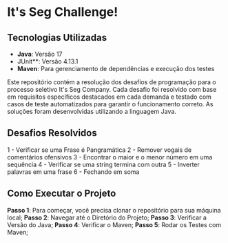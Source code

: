 
# It's Seg Challenge!

## Tecnologias Utilizadas
- **Java**: Versão 17
- JUnit**: Versão 4.13.1
- **Maven**: Para gerenciamento de dependências e execução dos testes

Este repositório contém a resolução dos desafios de programação para o processo seletivo It's Seg Company. Cada desafio foi resolvido com base em requisitos específicos destacados em cada demanda e testado com casos de teste automatizados para garantir o funcionamento correto. As soluções foram desenvolvidas utilizando a linguagem Java.

## Desafios Resolvidos
1 - Verificar se uma Frase é Pangramática
2 - Remover vogais de comentários ofensivos
3 - Encontrar o maior e o menor número em uma sequência
4 - Verificar se uma string termina com outra
5 - Inverter palavras em uma frase
6 - Fechando em soma
   
## Como Executar o Projeto
**Passo 1**: Para começar, você precisa clonar o repositório para sua máquina local;
**Passo 2**: Navegar até o Diretório do Projeto;
**Passo 3**: Verificar a Versão do Java;
**Passo 4**: Verificar o Maven;
**Passo 5**: Rodar os Testes com Maven;

